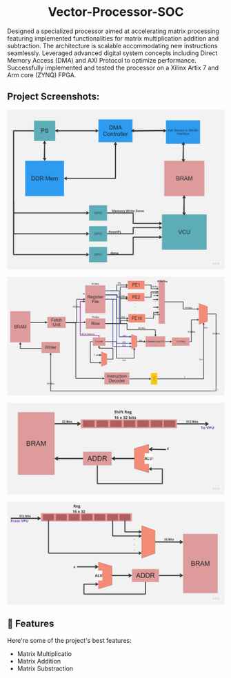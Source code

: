 <h1 align="center" id="title">Vector-Processor-SOC</h1>



<p id="description">Designed a specialized processor aimed at accelerating matrix processing featuring implemented functionalities for matrix multiplication addition and subtraction. The architecture is scalable accommodating new instructions seamlessly. Leveraged advanced digital system concepts including Direct Memory Access (DMA) and AXI Protocol to optimize performance. Successfully implemented and tested the processor on a Xilinx Artix 7 and Arm core (ZYNQ) FPGA.</p>

<h2>Project Screenshots:</h2>

![Overall High Level Architecture](https://github.com/ADS-Hardware-projects/Vector-Processor-SOC/blob/main/Images/PS.jpg)

![Processor Architecture](https://github.com/ADS-Hardware-projects/Vector-Processor-SOC/blob/main/Images/PL.jpg)

![Fetch Unit Architecture](https://github.com/ADS-Hardware-projects/Vector-Processor-SOC/blob/main/Images/FU.jpg)

![Memory Controller Architecture](https://github.com/ADS-Hardware-projects/Vector-Processor-SOC/blob/main/Images/MR.jpg)
  
  
<h2>🧐 Features</h2>

Here're some of the project's best features:

*   Matrix Multiplicatio
*   Matrix Addition
*   Matrix Substraction
